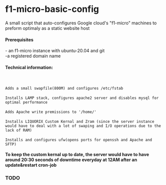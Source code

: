 # f1-micro-basic-config
A small script that auto-configures Google cloud's "f1-micro" machines to preform optimaly as a static website host 
<h4>Prerequisites</h4>
- an f1-micro instance with ubuntu-20.04 and git<br>
-a registered domain name

<h4>Technical information:</h4>
<br><br>
<code>Adds a small swapfile(800M) and configures /etc/fstab</code><br><br>
<code>Installs LAMP stack, configures apache2 server and disables mysql for optimal performance</code> <br><br>
<code>Adds Apache write premissions to '/home/' </code><br><br>
<code>Installs LIQUORIX Custom Kernal and Zram (since the server instance would have to deal with a lot of swaping and I/O operations due to the lack of RAM)</code><br><br>
<code>Installs and configures ufw(opens ports for openssh and Apache and SFTP)</code>
<br><br>
<strong>To keep the custom kernal up to date, the server would have to have around 20:30 seconds of downtime everyday at 12AM after an update&restart cron-job</strong>
  <h3>TODO</h3>
